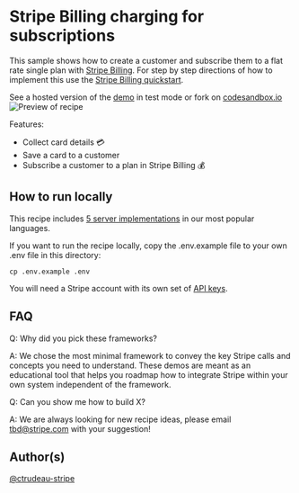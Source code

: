 # Stripe Billing charging for subscriptions

This sample shows how to create a customer and subscribe them to a flat rate single plan with
[Stripe Billing](https://stripe.com/billing). For step by step directions of how to
implement this use the [Stripe Billing quickstart](https://stripe.com/docs/billing/quickstart).

See a hosted version of the [demo](https://lbq6y.sse.codesandbox.io/) in test mode or fork on [codesandbox.io](https://codesandbox.io/s/stripe-billing-quickstart-demo-lbq6y)
<img src="billing-subscriptions-quickstart.gif" alt="Preview of recipe" align="center">

Features:

- Collect card details 💳
- Save a card to a customer
- Subscribe a customer to a plan in Stripe Billing 💰

## How to run locally

This recipe includes [5 server implementations](server/README.md) in our most popular languages.

If you want to run the recipe locally, copy the .env.example file to your own .env file in this directory:

```
cp .env.example .env
```

You will need a Stripe account with its own set of [API keys](https://stripe.com/docs/development#api-keys).

## FAQ

Q: Why did you pick these frameworks?

A: We chose the most minimal framework to convey the key Stripe calls and concepts you need to understand. These demos are meant as an educational tool that helps you roadmap how to integrate Stripe within your own system independent of the framework.

Q: Can you show me how to build X?

A: We are always looking for new recipe ideas, please email tbd@stripe.com with your suggestion!

## Author(s)

[@ctrudeau-stripe](https://twitter.com/trudeaucj)
